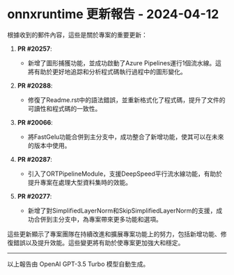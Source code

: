 # onnxruntime 更新報告 - 2024-04-12

根據收到的郵件內容，這些是關於專案的重要更新：



1. **PR #20257**:

   - 新增了圖形捕獲功能，並成功啟動了Azure Pipelines運行1個流水線。這將有助於更好地追踪和分析程式碼執行過程中的圖形變化。



2. **PR #20288**:

   - 修復了Readme.rst中的語法錯誤，並重新格式化了程式碼，提升了文件的可讀性和程式碼的一致性。



3. **PR #20066**:

   - 將FastGelu功能合併到主分支中，成功整合了新增功能，使其可以在未來的版本中使用。



4. **PR #20287**:

   - 引入了ORTPipelineModule，支援DeepSpeed平行流水線功能，有助於提升專案在處理大型資料集時的效能。



5. **PR #20277**:

   - 新增了對SimplifiedLayerNorm和SkipSimplifiedLayerNorm的支援，成功合併到主分支中，為專案帶來更多功能和選項。



這些更新顯示了專案團隊在持續改進和擴展專案功能上的努力，包括新增功能、修復錯誤以及提升效能。這些變更將有助於使專案更加強大和穩定。



---



以上報告由 OpenAI GPT-3.5 Turbo 模型自動生成。